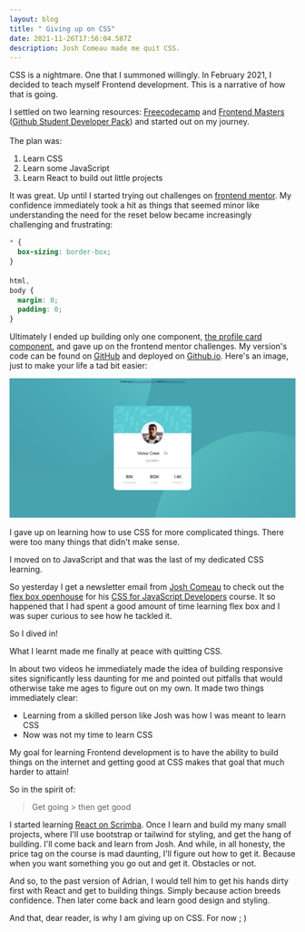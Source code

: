 ```yaml
---
layout: blog
title: " Giving up on CSS"
date: 2021-11-26T17:56:04.587Z
description: Josh Comeau made me quit CSS.
---
```

CSS is a nightmare. One that I summoned willingly. In February 2021, I decided to teach myself Frontend development. This is a narrative of how that is going.

I settled on two learning resources: [Freecodecamp](https://www.freecodecamp.org/) and [Frontend Masters](https://frontendmasters.com/) ([Github Student Developer Pack](https://education.github.com/pack)) and started out on my journey. \
\
The plan was:

1. Learn CSS
2. Learn some JavaScript 
3. Learn React to build out little projects

It was great. Up until I started trying out challenges on [frontend mentor](https://www.frontendmentor.io/). My confidence immediately took a hit as things that seemed minor like understanding the need for the reset below became increasingly challenging and frustrating: 

```css
* {
  box-sizing: border-box;
}

html,
body {
  margin: 0;
  padding: 0;
}
```

Ultimately I ended up building only one component, [the profile card component](https://www.frontendmentor.io/challenges/profile-card-component-cfArpWshJ), and gave up on the frontend mentor challenges. My version's code can be found on [GitHub](https://github.com/adrianmurage/profile-card-component) and deployed on [Github.io](https://adrianmurage.github.io/profile-card-component/). Here's an image, just to make your life a tad bit easier: 

![adrian murage's version of the profile card component ](/images/uploads/profile-card.png)

I gave up on learning how to use CSS for more complicated things. There were too many things that didn't make sense. 

I moved on to JavaScript and that was the last of my dedicated CSS learning.

So yesterday I get a newsletter email from [Josh Comeau](joshwcomeau.com) to check out the [flex box openhouse](https://courses.joshwcomeau.com/css-for-js/04-flexbox/01-hello-world) for his [CSS for JavaScript Developers](https://css-for-js.dev/) course. It so happened that I had spent a good amount of time learning flex box and I was super curious to see how he tackled it. 

So I dived in!

What I learnt made me finally at peace with quitting CSS. 

In about two videos he immediately made the idea of building responsive sites significantly less daunting for me and pointed out pitfalls that would otherwise take me ages to figure out on my own. It made two things immediately clear:

* Learning from a skilled person like Josh was how I was meant to learn CSS
* Now was not my time to learn CSS

My goal for learning Frontend development is to have the ability to build things on the internet and getting good at CSS makes that goal that much harder to attain!

So in the spirit of:

> Get going > then get good

I started learning [React on Scrimba](https://scrimba.com/learn/learnreact). Once I learn and build my many small projects, where I'll use bootstrap or tailwind for styling, and get the hang of building. I'll come back and learn from Josh. And while, in all honesty, the price tag on the course is mad daunting, I'll figure out how to get it. Because when you want something you go out and get it. Obstacles or not. 

And so, to the past version of Adrian, I would tell him to get his hands dirty first with React and get to building things. Simply because action breeds confidence. Then later come back and learn good design and styling.

And that, dear reader, is why I am giving up on CSS. For now ; )